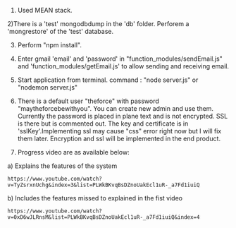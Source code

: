 1) Used  MEAN stack.

2)There is a 'test' mongodbdump in the 'db' folder. Perforem a 'mongrestore' of the 'test' database.

3) Perform "npm install".

4) Enter gmail 'email' and 'password' in "function_modules/sendEmail.js" and 'function_modules/getEmail.js' to allow sending and receiving email.

5) Start application from terminal. command : "node server.js" or "nodemon server.js"

6) There is a default user "theforce" with password "maytheforcebewithyou". You can create new admin and use them. Currently the password is placed in plane text and is not encrypted. SSL is there but is commented out. The key and certificate is in 'sslKey'.Implementing ssl may cause "css" error right now but I will fix them later. Encryption and ssl will be implemented in the end product.

7) Progress video are as available below:

  a) Explains the features of the system

    https://www.youtube.com/watch?v=TyZsrxnUchg&index=3&list=PLWkBKvqBsDZnoUakEcl1uR-_a7Fd1iuiQ

  b) Includes the features missed to explained in the fist video

    https://www.youtube.com/watch?v=0xD6wJLRnsM&list=PLWkBKvqBsDZnoUakEcl1uR-_a7Fd1iuiQ&index=4

